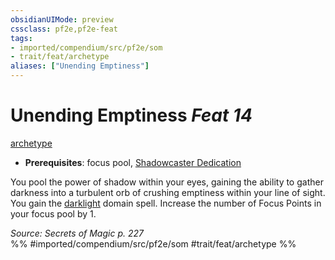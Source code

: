 ```yaml
---
obsidianUIMode: preview
cssclass: pf2e,pf2e-feat
tags:
- imported/compendium/src/pf2e/som
- trait/feat/archetype
aliases: ["Unending Emptiness"]
---
```

# Unending Emptiness  *Feat 14*  
[archetype](archetype.md)  

- **Prerequisites**: focus pool, [Shadowcaster Dedication](shadowcaster-dedication-som.md)

You pool the power of shadow within your eyes, gaining the ability to gather darkness into a turbulent orb of crushing emptiness within your line of sight. You gain the [darklight](../spells/darklight-som.md) domain spell. Increase the number of Focus Points in your focus pool by 1.

*Source: Secrets of Magic p. 227*  
%% #imported/compendium/src/pf2e/som #trait/feat/archetype %%
